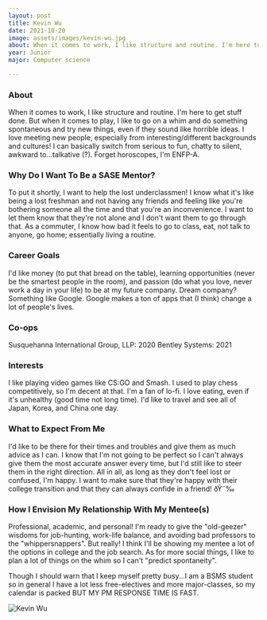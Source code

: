 ```yaml
---
layout: post
title: Kevin Wu 
date: 2021-10-20
image: assets/images/kevin-wu.jpg
about: When it comes to work, I like structure and routine. I'm here to get stuff done. But when it comes to play, I like to go on a whim and do something spontaneous and try new things, even if they sound like horrible ideas. I love meeting new people, especially from interesting/different backgrounds and cultures! I can basically switch from serious to fun, chatty to silent, awkward to...talkative (?). Forget horoscopes, I'm ENFP-A.
year: Junior
major: Computer science

---
```


### About

When it comes to work, I like structure and routine. I'm here to get stuff done. But when it comes to play, I like to go on a whim and do something spontaneous and try new things, even if they sound like horrible ideas. I love meeting new people, especially from interesting/different backgrounds and cultures! I can basically switch from serious to fun, chatty to silent, awkward to...talkative (?). Forget horoscopes, I'm ENFP-A.

### Why Do I Want To Be a SASE Mentor?

To put it shortly, I want to help the lost underclassmen! I know what it's like being a lost freshman and not having any friends and feeling like you're bothering someone all the time and that you're an inconvenience. I want to let them know that they're not alone and I don't want them to go through that. As a commuter, I know how bad it feels to go to class, eat, not talk to anyone, go home; essentially living a routine.

### Career Goals

I'd like money (to put that bread on the table), learning opportunities (never be the smartest people in the room), and passion (do what you love, never work a day in your life) to be at my future company. Dream company? Something like Google. Google makes a ton of apps that (I think) change a lot of people's lives. 

### Co-ops

Susquehanna International Group, LLP: 2020
Bentley Systems: 2021


### Interests

I like playing video games like CS:GO and Smash. I used to play chess competitively, so I'm decent at that. I'm a fan of lo-fi. I love eating, even if it's unhealthy (good time not long time). I'd like to travel and see all of Japan, Korea, and China one day.

### What to Expect From Me

I'd like to be there for their times and troubles and give them as much advice as I can. I know that I'm not going to be perfect so I can't always give them the most accurate answer every time, but I'd still like to steer them in the right direction. All in all, as long as they don't feel lost or confused, I'm happy. I want to make sure that they're happy with their college transition and that they can always confide in a friend! ðŸ˜‰

### How I Envision My Relationship With My Mentee(s) 

Professional, academic, and personal! I'm ready to give the "old-geezer" wisdoms for job-hunting, work-life balance, and avoiding bad professors to the "whippersnappers". But really! I think I'll be showing my mentee a lot of the options in college and the job search. As for more social things, I like to plan a lot of things on the whim so I can't "predict spontaneity".

Though I should warn that I keep myself pretty busy...I am a BSMS student so in general I have a lot less free-electives and more major-classes, so my calendar is packed BUT MY PM RESPONSE TIME IS FAST.

<div class="text-center my-5">
    <img src="{ "https://sase-drexel.github.io/mentorship-2021/assets/images/kevin-wu.jpg" | absolute_url }" alt="Kevin Wu" class="rounded post-img" />
</div>
